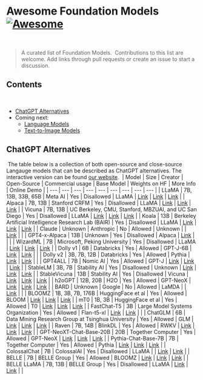 # Awesome Foundation Models [![Awesome](https://awesome.re/badge-flat.svg)](https://awesome.re)
​
> A curated list of Foundation Models.
​
Contributions to this list are welcome. Add links through pull requests or create an issue to start a discussion.
​
## Contents
​
- [ChatGPT Alternatives](#ChatGPT-Alternatives)
- Coming next:
  - [Language Models](#Langauge-Models)
  - [Text-to-Image Models](#text-to-image-models)
​
​
## ChatGPT Alternatives
​
The table below is a collection of both open-source and close-source Langauge models that can be described as ChatGPT alternatives.
The interactive version can be found [our website](https://anania.ai/chatgpt-alternatives).
​
| Model | Size | Creator | Open-Source | Commercial usage | Base Model | Weights on HF | More Info | Online Demo |
| --- | --- | --- | --- | --- | --- | --- | --- | --- |
| LLaMA | 7B, 13B, 33B, 65B | Meta AI | Yes | Disallowed | LLaMA | [Link](https://huggingface.co/elinas/llama-65b-hf-transformers-4.29) | [Link](https://arxiv.org/abs/2302.13971) | [Link](https://huggingface.co/spaces/project-baize/Baize-7B) |
| Alpaca | 7B, 13B | Stanford CRFM | Yes | Disallowed | LLaMA | [Link](https://huggingface.co/chavinlo/alpaca-13b) | [Link](https://crfm.stanford.edu/2023/03/13/alpaca.html) | [Link](https://alpaca-ai.ngrok.io/) |
| Vicuna | 7B, 13B | UC Berkeley, CMU, Stanford, MBZUAI, and UC San Diego | Yes | Disallowed | LLaMA | [Link](https://huggingface.co/elinas/vicuna-13b-4bit) | [Link](https://vicuna.lmsys.org/) | [Link](https://chat.lmsys.org/) |
| Koala | 13B | Berkeley Artificial Intelligence Research Lab (BAIR) | Yes | Disallowed | LLaMA | [Link](https://huggingface.co/Logophoman/koala-13b-diff) | [Link](https://bair.berkeley.edu/blog/2023/04/03/koala/) | [Link](https://chat.lmsys.org/?model=koala-13b) |
| Claude | Unknown | Anthropic | No | Allowed | Unknown |   | [Link](https://www.anthropic.com/index/introducing-claude) |   |
| GPT4-x-Alpaca | 13B | Unknown | Yes | Disallowed | Alpaca | [Link](https://huggingface.co/chavinlo/gpt4-x-alpaca) |   |   |
| WizardML | 7B | Microsoft, Peking University | Yes | Disallowed | LLaMA | [Link](https://huggingface.co/victor123/WizardLM) | [Link](https://github.com/nlpxucan/WizardLM) | [Link](https://487706ba2456b3ec18.gradio.live/) |
| Dolly v1 | 6B | Databricks | Yes | Allowed | GPT-J-6B | [Link](https://huggingface.co/databricks/dolly-v1-6b) | [Link](https://www.databricks.com/blog/2023/03/24/hello-dolly-democratizing-magic-chatgpt-open-models.html) |   |
| Dolly v2 | 3B, 7B, 12B | Databricks | Yes | Allowed | Pythia | [Link](https://huggingface.co/databricks/dolly-v2-12b) | [Link](https://www.databricks.com/blog/2023/04/12/dolly-first-open-commercially-viable-instruction-tuned-llm) |   |
| GPT4ALL | 7B | Nomic AI | Yes | Allowed | GPT-J | [Link](https://huggingface.co/nomic-ai/gpt4all-lora) | [Link](https://static.nomic.ai/gpt4all/2023_GPT4All-J_Technical_Report_2.pdf) | [Link](https://huggingface.co/spaces/rishiraj/GPT4All) |
| StableLM | 3B, 7B | Stability AI | Yes | Disallowed | Unknown | [Link](https://huggingface.co/stabilityai/stablelm-tuned-alpha-7b) | [Link](https://stability.ai/blog/stability-ai-launches-the-first-of-its-stablelm-suite-of-language-models) | [Link](https://huggingface.co/spaces/stabilityai/stablelm-tuned-alpha-chat) |
| StableVicuna | 13B | Stability AI | Yes | Disallowed | Vicuna | [Link](https://huggingface.co/CarperAI/stable-vicuna-13b-delta/) | [Link](https://github.com/stability-AI/stableLM/) | [Link](https://huggingface.co/spaces/CarperAI/StableVicuna/) |
| h2oGPT | 12B, 20B | H2O | Yes | Allowed | GPT-NeoX | [Link](https://huggingface.co/h2oai/h2ogpt-oasst1-512-20b) | [Link](https://github.com/h2oai/h2ogpt) | [Link](https://gpt.h2o.ai/) |
| BARD | Unknown | Google | No | Allowed | LaMDA |   | [Link](https://blog.google/technology/ai/bard-google-ai-search-updates//) |   |
| BLOOMZ | 1B, 3B, 7B, 176B | HuggingFace et al | Yes | Allowed | BLOOM | [Link](https://huggingface.co/bigscience/bloomz) | [Link](https://arxiv.org/abs/2211.01786) | [Link](https://huggingface.co/bigscience/bloomz) |
| mT0 | 1B, 3B | HuggingFace et al | Yes | Allowed | T0 | [Link](https://huggingface.co/bigscience/mt0-xxl) | [Link](https://github.com/bigscience-workshop/xmtf) | [Link](https://huggingface.co/bigscience/mt0-xxl) |
| FastChat-T5 | 3B | Large Model Systems Organization | Yes | Allowed | Flan-t5-xl | [Link](https://huggingface.co/lmsys/fastchat-t5-3b-v1.0) | [Link](https://github.com/lm-sys/FastChat#FastChat-T5) |   |
| ChatGLM | 6B | Data Mining Research Group at Tsinghua University | Yes | Allowed | GLM | [Link](https://huggingface.co/THUDM/chatglm-6b) | [Link](https://github.com/THUDM/ChatGLM-6B/blob/main/README_en.md) | [Link](https://huggingface.co/spaces/ysharma/ChatGLM-6b_Gradio_Streaming) |
| Raven | 7B, 14B | BlinkDL | Yes | Allowed | RWKV | [Link](https://huggingface.co/BlinkDL/rwkv-4-pile-14b) | [Link](https://github.com/BlinkDL/ChatRWKV) | [Link](https://huggingface.co/spaces/BlinkDL/ChatRWKV-gradio) |
| GPT-NeoXT-Chat-Base-20B | 20B | Together Computer | Yes | Allowed | GPT-NeoX | [Link](https://huggingface.co/togethercomputer/GPT-NeoXT-Chat-Base-20B) | [Link](https://github.com/togethercomputer/OpenChatKit/blob/main/docs/GPT-NeoXT-Chat-Base-20B.md) | [Link](https://huggingface.co/spaces/togethercomputer/OpenChatKit) |
| Pythia-Chat-Base-7B | 7B | Together Computer | Yes | Allowed | Pythia | [Link](https://huggingface.co/togethercomputer/Pythia-Chat-Base-7B) | [Link](https://github.com/togethercomputer/OpenChatKit) | [Link](https://huggingface.co/togethercomputer/Pythia-Chat-Base-7B) |
| ColossalChat | 7B | ColossalAI | Yes | Disallowed | LLaMA |   | [Link](https://github.com/hpcaitech/ColossalAI/tree/main/applications/Chat) | [Link](https://chat.colossalai.org/) |
| BELLE | 7B | BELLE Group | Yes | Allowed | BLOOMZ | [Link](https://huggingface.co/BelleGroup/BELLE-7B-2M) | [Link](https://github.com/LianjiaTech/BELLE/blob/main/README_en.md) | [Link](https://huggingface.co/spaces/liuxiaopai/BelleGroup-BELLE-7B-2M) |
| BELLE LLaMA | 7B, 13B | BELLE Group | Yes | Disallowed | LLaMA | [Link](https://huggingface.co/BelleGroup/BELLE-LLaMA-13B-2M-enc) | [Link](https://github.com/LianjiaTech/BELLE/blob/main/README_en.md) |   |
